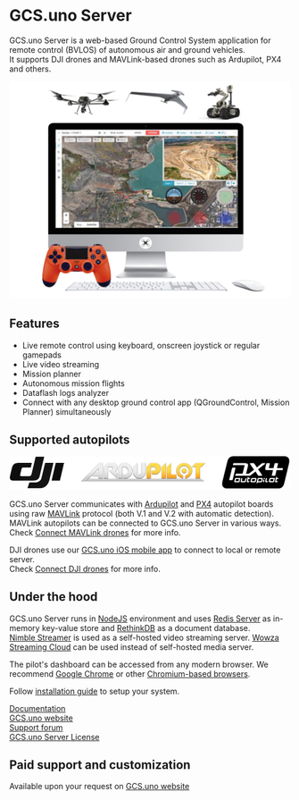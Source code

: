 # GCS.uno Server

GCS.uno Server is a web-based Ground Control System application for remote control (BVLOS) of autonomous air and ground vehicles.  
It supports DJI drones and MAVLink-based drones such as Ardupilot, PX4 and others. 


![Screenshot](.readme_images/gcs_uno_ss_1.png)


##  Features

* Live remote control using keyboard, onscreen joystick or regular gamepads
* Live video streaming
* Mission planner
* Autonomous mission flights
* Dataflash logs analyzer
* Connect with any desktop ground control app (QGroundControl, Mission Planner) simultaneously


##  Supported autopilots 

![Supported Autopilots](.readme_images/Supported_Autopilots.png)

GCS.uno Server communicates with [Ardupilot](http://ardupilot.org) and [PX4](https://px4.io) autopilot boards using raw [MAVLink](https://mavlink.io/en/) protocol (both V.1 and V.2 with automatic detection).  
MAVLink autopilots can be connected to GCS.uno Server in various ways.  
Check [Connect MAVLink drones](https://docs.gcs.uno/ConnectDrone/Connect-Ardupilot-PX4-drones/) for more info.  

DJI drones use our [GCS.uno iOS mobile app](https://docs.gcs.uno/ConnectDrone/GCS_uno_iOS_app/) to connect to local or remote server.  
Check [Connect DJI drones](https://docs.gcs.uno/ConnectDrone/Connect-DJI-drones/) for more info. 


## Under the hood

GCS.uno Server runs in [NodeJS](https://nodejs.org/en/) environment and uses [Redis Server](https://redislabs.com)
as in-memory key-value store and [RethinkDB](https://www.rethinkdb.com) as a document database.  
[Nimble Streamer](https://wmspanel.com/nimble) is used as a self-hosted video streaming server.
[Wowza Streaming Cloud](https://www.wowza.com/products/streaming-cloud) can be used instead of self-hosted media server.  

The pilot's dashboard can be accessed from any modern browser. We recommend [Google Chrome](https://www.google.ru/chrome/) or other [Chromium-based browsers](https://en.wikipedia.org/wiki/Chromium_(web_browser)#Browsers_based_on_Chromium).


Follow [installation guide](https://docs.gcs.uno/ServerSetup/BasicInstallation/) to setup your system.


[Documentation](https://docs.gcs.uno/)  
[GCS.uno website](https://www.gcs.uno/)  
[Support forum](https://www.gcs.uno/support-forum)  
[GCS.uno Server License](https://docs.gcs.uno/Legal/License/)  


## Paid support and customization

Available upon your request on [GCS.uno website](https://www.gcs.uno/contact-us) 


